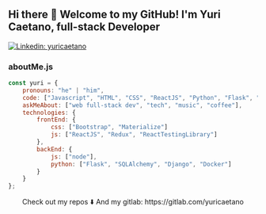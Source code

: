 ## Hi there 👋 Welcome to my GitHub! I'm Yuri Caetano, full-stack Developer


[![Linkedin: yuricaetano](https://img.shields.io/badge/-yuri_caetano-blue?style=flat-square&logo=Linkedin&logoColor=white&link=https://https://www.linkedin.com/in/yuri-caetano-1b05618b/)](https://www.linkedin.com/in/yuri-caetano-1b05618b/)

### aboutMe.js

```javascript
const yuri = {
    pronouns: "he" | "him",
    code: ["Javascript", "HTML", "CSS", "ReactJS", "Python", "Flask", "Django", "SQL", "Docker", "Kotlin"],
    askMeAbout: ["web full-stack dev", "tech", "music", "coffee"],
    technologies: {
        frontEnd: {
            css: ["Bootstrap", "Materialize"]
            js: ["ReactJS", "Redux", "ReactTestingLibrary"]
        },
        backEnd: {
            js: ["node"],
            python: ["Flask", "SQLAlchemy", "Django", "Docker"]
        }        
    }
};
```

<p align="center">
Check out my repos ⬇️  
And my gitlab: https://gitlab.com/yuricaetano
</p>
